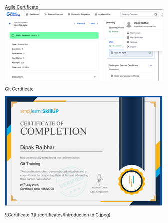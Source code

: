 


Agile Certificate
![Certificate 1](./certificates/agile.png)

Git Certificate

![Certificate 2](./certificates/git.jpeg)

![Certificate 3](./certificates/Introduction to C.jpeg)


